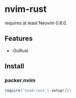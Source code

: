 # nvim-rust

requires at least Neovim 0.8.0.

## Features

* :GoRust


## Install

### packer.nvim

```lua
require('nvim-rust').setup({})
```


